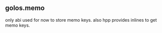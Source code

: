golos.memo
-----------

only abi used for now to store memo keys.
also hpp provides inlines to get memo keys.

